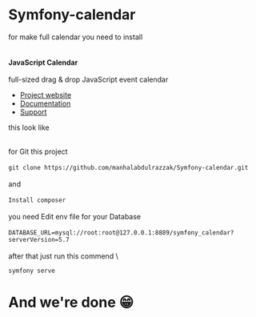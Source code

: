 # Symfony-calendar

for make  full calendar you  need  to install\
\
\
**JavaScript Calendar**
\
\
 full-sized drag & drop JavaScript event calendar

- [Project website](http://fullcalendar.io/)
- [Documentation](http://fullcalendar.io/docs)
- [Support](http://fullcalendar.io/support)


this look like\
\
<img src="">
\
<img src="">

for Git this project
\
\
`git clone https://github.com/manhalabdulrazzak/Symfony-calendar.git`
\
\
and
\
\
`Install composer`
\
\
you need Edit env file for your Database
\
\
`DATABASE_URL=mysql://root:root@127.0.0.1:8889/symfony_calendar?serverVersion=5.7
`
\
\
after that just run this commend
\

`symfony serve `

# And we're done 😁
